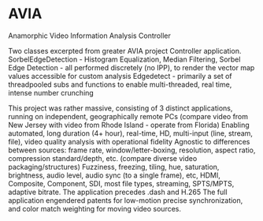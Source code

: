 # AVIA
Anamorphic Video Information Analysis Controller

Two classes excerpted from greater AVIA project Controller application.
SorbelEdgeDetection - Histogram Equalization, Median Filtering, Sorbel Edge Detection - all performed discretely (no IPP), to render the vector map values accessible for custom analysis
Edgedetect - primarily a set of threadpooled subs and functions to enable multi-threaded, real time, intense number crunching

This project was rather massive, consisting of 3 distinct applications, running on independent, geographically remote PCs (compare video from New Jersey with video from Rhode Island - operate from Florida)
Enabling automated, long duration (4+ hour), real-time, HD, multi-input (line, stream, file), video quality analysis with operational fidelity 
Agnostic to differences between sources: frame rate, window/letter-boxing, resolution, aspect ratio, compression standard/depth, etc. (compare diverse video packaging/structures)
Fuzziness, freezing, tiling, hue, saturation, brightness, audio level, audio sync (to a single frame), etc,
HDMI, Composite, Component, SDI, most file types, streaming, SPTS/MPTS, adaptive bitrate.
The application precedes .dash and H.265
The full application engendered patents for low-motion precise synchronization, and color match weighting for moving video sources.
